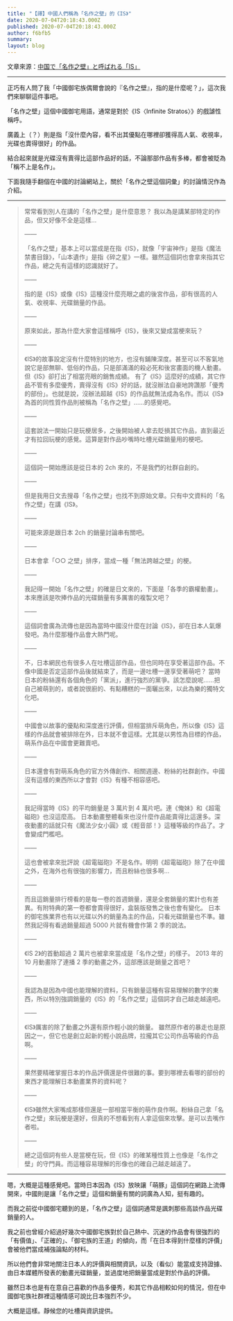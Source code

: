 ```yaml
---
title: "【譯】中國人們稱為「名作之壁」的《IS》"
date: 2020-07-04T20:18:43.000Z
published: 2020-07-04T20:18:43.000Z
author: f6bfb5
summary:
layout: blog
---
```


文章來源：[中国で「名作之壁」と呼ばれる「IS」](http://blog.livedoor.jp/kashikou/archives/51976215.html)

---

正巧有人問了我「中國御宅族偶爾會說的『名作之壁』，指的是什麼呢？」，這次我們來聊聊這件事吧。

「名作之壁」這個中國御宅用語，通常是對於《IS〈Infinite Stratos〉》的戲謔性稱呼。

廣義上（？）則是指「沒什麼內容，看不出其優點在哪裡卻獲得高人氣、收視率，光碟也賣得很好」的作品。

結合起來就是光碟沒有賣得比這部作品好的話，不論那部作品有多棒，都會被貶為「稱不上是名作」。

下面我隨手翻個在中國的討論網站上，關於「名作之壁這個詞彙」的討論情況作為介紹。

---

> 常常看到別人在講的「名作之壁」是什麼意思？
> 我以為是講某部特定的作品，但又好像不全是這樣…
>
> ——
>
> 「名作之壁」基本上可以當成是在指《IS》，就像「宇宙神作」是指《魔法禁書目錄》，「山本遺作」是指《碎之星》一樣。雖然這個詞也會拿來指其它作品，總之先有這樣的認識就好了。
>
> ——
>
> 指的是《IS》或像《IS》這種沒什麼亮眼之處的後宮作品，卻有很高的人氣、收視率、光碟銷量的作品。
>
> ——
>
> 原來如此，那為什麼大家會這樣稱呼《IS》，後來又變成當梗來玩？
>
> ——
>
> 《IS》的故事設定沒有什麼特別的地方，也沒有鋪陳深度。甚至可以不客氣地說它是部無聊、低俗的作品，只是部滿滿的殺必死和後宮畫面的機人動畫。但《IS》卻打出了相當亮眼的銷售成績。
> 有了《IS》這麼好的成績，其它作品不管有多麼優秀，賣得沒有《IS》好的話，就沒辦法自豪地誇讚那「優秀的部份」。也就是說，沒辦法超越《IS》的作品就無法成為名作。而以《IS》為首的同性質作品則被稱為「名作之壁」……的感覺吧。
>
> ——
>
> 這套說法一開始只是玩梗居多，之後開始被人拿去貶損其它作品，直到最近才有拉回玩梗的感覺。這算是對作品吵嘴時吐槽光碟銷量用的梗吧。
>
> ——
>
> 這個詞一開始應該是從日本的 2ch 來的，不是我們的社群自創的。
>
> ——
>
> 但是我用日文去搜尋「名作之壁」也找不到原始文章。只有中文資料的「名作之壁」在講《IS》。
>
> ——
>
> 可能來源是跟日本 2ch 的銷量討論串有關吧。
>
> ——
>
> 日本會拿「○○ 之壁」排序，當成一種「無法跨越之壁」的梗。
>
> ——
>
> 我記得一開始「名作之壁」的確是日文來的，下面是「各季的霸權動畫」。本來應該是吹捧作品的光碟銷量有多厲害的複製文吧？
>
> ——
>
> 這個詞會廣為流傳也是因為當時中國沒什麼在討論《IS》，卻在日本人氣爆發吧。為什麼那種作品會大熱門呢。
>
> ——
>
> 不，日本網民也有很多人在吐槽這部作品，但也同時在享受著這部作品。不像中國是否定這部作品後就結束了，而是一邊吐槽一邊享受著萌吧？
> 當時日本的粉絲還有各個角色的「黨派」，進行強烈的黨爭。該怎麼說呢……把自己被萌到的，或者說很廚的、有點糟糕的一面曬出來，以此為樂的獨特文化吧。
>
> ——
>
> 中國會以故事的優點和深度進行評價，但相當排斥萌角色，所以像《IS》這樣的作品就會被排除在外，日本就不會這樣。尤其是以男性為目標的作品，萌系作品在中國會更難賣吧。
>
> ——
>
> 日本還會有對萌系角色的官方外傳創作、相關週邊、粉絲的社群創作。中國沒有這樣的東西所以才會對《IS》有種不相容感吧。
>
> ——
>
> 我記得當時《IS》的平均銷量是 3 萬片到 4 萬片吧。連《俺妹》和《超電磁砲》也沒這麼高。
> 日本動畫整體看來也沒什麼作品能賣得比這還多。深夜動畫的話就只有《魔法少女小圓》或《輕音部！》這種等級的作品了。才會變成門檻吧。
>
> ——
>
> 這也會被拿來批評說《超電磁砲》不是名作。明明《超電磁砲》除了在中國之外，在海外也有很強的影響力，而且粉絲也很多啊…
>
> ——
>
> 而且這銷量排行榜看的是每一卷的首週銷量，還是全套銷量的累計也有差異。有附特典的第一卷都會賣得很好，盒裝版發售之後也會有變化。
> 日本的御宅族業界也有以光碟以外的銷量為主的作品，只看光碟銷量也不準。雖然我記得有看過銷量超過 5000 片就有機會作第 2 季的說法。
>
> ——
>
> 《IS 2》的首動超過 2 萬片也被拿來當成是「名作之壁」的樣子。 2013 年的 10 月動畫除了連播 2 季的動畫之外，這部應該是銷量之首吧？
>
> ——
>
> 我認為是因為中國也能理解的資料，只有銷量這種有容易理解的數字的東西，所以特別強調銷量的《IS》的「名作之壁」這個詞才自己越走越遠吧。
>
> ——
>
> 《IS》厲害的除了動畫之外還有原作輕小說的銷量。
> 雖然原作者的暴走也是原因之一，但它也是創立起新的輕小說品牌，拉攏其它公司作品等級的作品啊。
>
> ——
>
> 果然要精確掌握日本的作品評價還是件很難的事。要到哪裡去看哪的部份的東西才能理解日本動畫業界的資料呢？
>
> ——
>
> 《IS》雖然大家嘴成那樣但還是一部相當平衡的萌作良作啊。粉絲自己拿「名作之壁」來玩梗是還好，但真的不想看到有人拿這個來攻擊。是可以去嘴作者啦。
>
> ——
>
> 總之這個詞有些人是當梗在玩，但《IS》的確某種性質上也像是「名作之壁」的守門員。而這種容易理解的形像也的確自己越走越遠了。

---

嗯，大概是這種感覺吧。當時日本因為《IS》放映讓「萌豚」這個詞在網路上流傳開來，中國則是讓「名作之壁」這個和銷量有關的詞廣為人知，挺有趣的。

而我之前從中國御宅聽到的是，「名作之壁」這個詞通常是諷刺那些高談作品光碟銷量的人。

我之前也曾經介紹過好幾次中國御宅族對於自己熱中、沉迷的作品會有很強烈的「有價值」、「正確的」、「御宅族的王道」的傾向，而「在日本得到什麼樣的評價」會被他們當成補強論點的材料。

所以他們會非常地關注日本人的評價與相關資訊，以及（看似）能當成支持證據、由日本媒體所發表的動畫光碟銷量，並過度地把銷量當成是對於作品的評價。

雖然日本也是有在意自己喜歡的作品多優秀，和其它作品相較如何的情況，但在中國御宅族社群裡這種情感可說比日本強烈不少。

大概是這樣。靜候您的吐槽與資訊提供。
